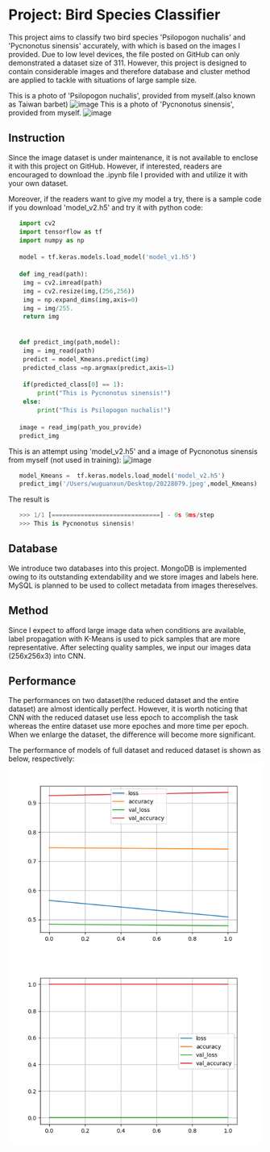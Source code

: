 # Project: Bird Species Classifier
This project aims to classify two bird species 'Psilopogon nuchalis' and 'Pycnonotus sinensis' accurately, with which is based on the images I provided. Due to low level devices, the file posted on GitHub can only demonstrated a dataset size of 311. However, this project is designed to contain considerable images and therefore database and cluster method are applied to tackle with situations of large sample size.

This is a photo of 'Psilopogon nuchalis', provided from myself.(also known as Taiwan barbet)
![image](6B1A0315.JPG)
This is a photo of 'Pycnonotus sinensis', provided from myself.
![image](6B1A2900.JPG)

## Instruction
Since the image dataset is under maintenance, it is not available to enclose it with this project on GitHub. However, if interested, readers are encouraged to download the .ipynb file I provided with and utilize it with your own dataset. 

Moreover, if the readers want to give my model a try, there is a sample code if you download 'model_v2.h5' and try it with python code:
```py
   import cv2
   import tensorflow as tf
   import numpy as np
   
   model = tf.keras.models.load_model('model_v1.h5')
   
   def img_read(path):
    img = cv2.imread(path)
    img = cv2.resize(img,(256,256))
    img = np.expand_dims(img,axis=0)
    img = img/255.
    return img


   def predict_img(path,model):
    img = img_read(path)
    predict = model_Kmeans.predict(img)
    predicted_class =np.argmax(predict,axis=1)

    if(predicted_class[0] == 1):
        print("This is Pycnonotus sinensis!")
    else:
        print("This is Psilopogon nuchalis!")
   
   image = read_img(path_you_provide)
   predict_img
```
This is an attempt using 'model_v2.h5' and a image of Pycnonotus sinensis from myself (not used in training):
![image](20228079.jpeg)
```py
   model_Kmeans =  tf.keras.models.load_model('model_v2.h5')
   predict_img('/Users/wuguanxun/Desktop/20228079.jpeg',model_Kmeans)
```
The result is 
```py
   >>> 1/1 [==============================] - 0s 9ms/step
   >>> This is Pycnonotus sinensis!
```
## Database
We introduce two databases into this project. MongoDB is implemented owing to its outstanding extendability and we store images and labels here. MySQL is planned to be used to collect metadata from images thereselves.

## Method
Since I expect to afford large image data when conditions are available, label propagation with K-Means is used to pick samples that are more representative. After selecting quality samples, we input our images data (256x256x3) into CNN.

## Performance
The performances on two dataset(the reduced dataset and the entire dataset) are almost identically perfect. However, it is worth noticing that CNN with the reduced dataset use less epoch to accomplish the task whereas the entire dataset use more epoches and more time per epoch. When we enlarge the dataset, the difference will become more significant.

The performance of models of full dataset and reduced dataset is shown as below, respectively:
![image](model1.png)
![image](model2.png)
